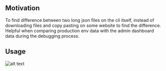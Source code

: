 ## Motivation

To find difference between two long json files on the cli itself, instead of downloading files and copy pasting on some website to find the difference. Helpful when comparing production env data with the admin dashboard data during the debugging process.

## Usage

![alt text](visuals/jdif_cli.png)
